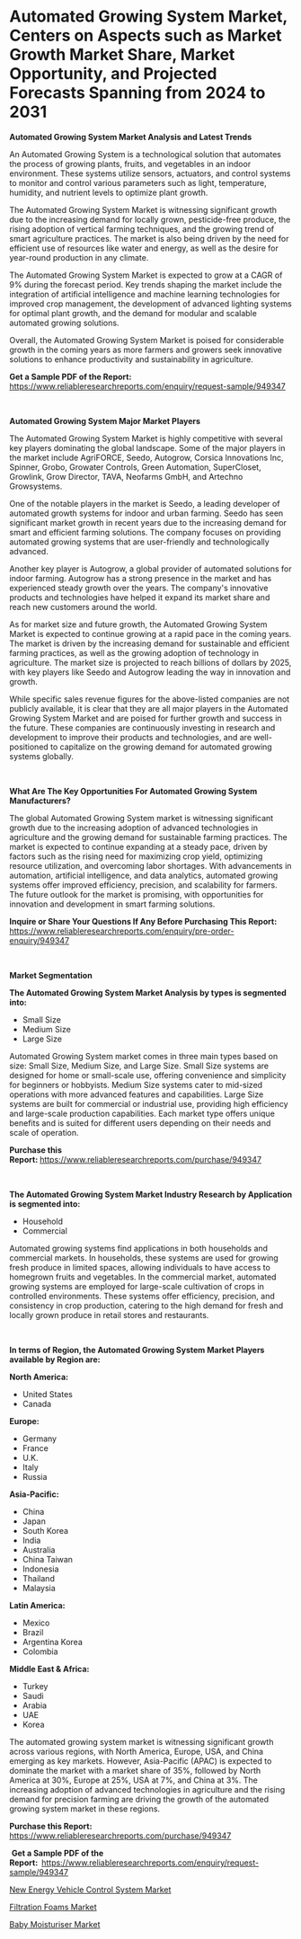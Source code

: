 <p><h1>Automated Growing System Market, Centers on Aspects such as Market Growth Market Share, Market Opportunity, and Projected Forecasts Spanning from 2024 to 2031</h1></p><p><strong>Automated Growing System Market Analysis and Latest Trends</strong></p>
<p><p>An Automated Growing System is a technological solution that automates the process of growing plants, fruits, and vegetables in an indoor environment. These systems utilize sensors, actuators, and control systems to monitor and control various parameters such as light, temperature, humidity, and nutrient levels to optimize plant growth. </p><p>The Automated Growing System Market is witnessing significant growth due to the increasing demand for locally grown, pesticide-free produce, the rising adoption of vertical farming techniques, and the growing trend of smart agriculture practices. The market is also being driven by the need for efficient use of resources like water and energy, as well as the desire for year-round production in any climate.</p><p>The Automated Growing System Market is expected to grow at a CAGR of 9% during the forecast period. Key trends shaping the market include the integration of artificial intelligence and machine learning technologies for improved crop management, the development of advanced lighting systems for optimal plant growth, and the demand for modular and scalable automated growing solutions.</p><p>Overall, the Automated Growing System Market is poised for considerable growth in the coming years as more farmers and growers seek innovative solutions to enhance productivity and sustainability in agriculture.</p></p>
<p><strong>Get a Sample PDF of the Report:&nbsp;</strong> <a href="https://www.reliableresearchreports.com/enquiry/request-sample/949347">https://www.reliableresearchreports.com/enquiry/request-sample/949347</a></p>
<p>&nbsp;</p>
<p><strong>Automated Growing System Major Market Players</strong></p>
<p><p>The Automated Growing System Market is highly competitive with several key players dominating the global landscape. Some of the major players in the market include AgriFORCE, Seedo, Autogrow, Corsica Innovations Inc, Spinner, Grobo, Growater Controls, Green Automation, SuperCloset, Growlink, Grow Director, TAVA, Neofarms GmbH, and Artechno Growsystems.</p><p>One of the notable players in the market is Seedo, a leading developer of automated growth systems for indoor and urban farming. Seedo has seen significant market growth in recent years due to the increasing demand for smart and efficient farming solutions. The company focuses on providing automated growing systems that are user-friendly and technologically advanced.</p><p>Another key player is Autogrow, a global provider of automated solutions for indoor farming. Autogrow has a strong presence in the market and has experienced steady growth over the years. The company's innovative products and technologies have helped it expand its market share and reach new customers around the world.</p><p>As for market size and future growth, the Automated Growing System Market is expected to continue growing at a rapid pace in the coming years. The market is driven by the increasing demand for sustainable and efficient farming practices, as well as the growing adoption of technology in agriculture. The market size is projected to reach billions of dollars by 2025, with key players like Seedo and Autogrow leading the way in innovation and growth.</p><p>While specific sales revenue figures for the above-listed companies are not publicly available, it is clear that they are all major players in the Automated Growing System Market and are poised for further growth and success in the future. These companies are continuously investing in research and development to improve their products and technologies, and are well-positioned to capitalize on the growing demand for automated growing systems globally.</p></p>
<p>&nbsp;</p>
<p><strong>What Are The Key Opportunities For Automated Growing System Manufacturers?</strong></p>
<p><p>The global Automated Growing System market is witnessing significant growth due to the increasing adoption of advanced technologies in agriculture and the growing demand for sustainable farming practices. The market is expected to continue expanding at a steady pace, driven by factors such as the rising need for maximizing crop yield, optimizing resource utilization, and overcoming labor shortages. With advancements in automation, artificial intelligence, and data analytics, automated growing systems offer improved efficiency, precision, and scalability for farmers. The future outlook for the market is promising, with opportunities for innovation and development in smart farming solutions.</p></p>
<p><strong>Inquire or Share Your Questions If Any Before Purchasing This Report:</strong> <a href="https://www.reliableresearchreports.com/enquiry/pre-order-enquiry/949347">https://www.reliableresearchreports.com/enquiry/pre-order-enquiry/949347</a></p>
<p>&nbsp;</p>
<p><strong>Market Segmentation</strong></p>
<p><strong>The Automated Growing System Market Analysis by types is segmented into:</strong></p>
<p><ul><li>Small Size</li><li>Medium Size</li><li>Large Size</li></ul></p>
<p><p>Automated Growing System market comes in three main types based on size: Small Size, Medium Size, and Large Size. Small Size systems are designed for home or small-scale use, offering convenience and simplicity for beginners or hobbyists. Medium Size systems cater to mid-sized operations with more advanced features and capabilities. Large Size systems are built for commercial or industrial use, providing high efficiency and large-scale production capabilities. Each market type offers unique benefits and is suited for different users depending on their needs and scale of operation.</p></p>
<p><strong>Purchase this Report:&nbsp;</strong><a href="https://www.reliableresearchreports.com/purchase/949347">https://www.reliableresearchreports.com/purchase/949347</a></p>
<p>&nbsp;</p>
<p><strong>The Automated Growing System Market Industry Research by Application is segmented into:</strong></p>
<p><ul><li>Household</li><li>Commercial</li></ul></p>
<p><p>Automated growing systems find applications in both households and commercial markets. In households, these systems are used for growing fresh produce in limited spaces, allowing individuals to have access to homegrown fruits and vegetables. In the commercial market, automated growing systems are employed for large-scale cultivation of crops in controlled environments. These systems offer efficiency, precision, and consistency in crop production, catering to the high demand for fresh and locally grown produce in retail stores and restaurants.</p></p>
<p>&nbsp;</p>
<p><strong>In terms of Region, the Automated Growing System Market Players available by Region are:</strong></p>
<p>
    <p> <strong> North America: </strong>
        <ul>
            <li>United States</li>
            <li>Canada</li>
        </ul>
        </p> 
    <p> <strong> Europe: </strong>
        <ul>
            <li>Germany</li>
            <li>France</li>
            <li>U.K.</li>
            <li>Italy</li>
            <li>Russia</li>
        </ul>
        </p> 
    <p> <strong> Asia-Pacific: </strong>
        <ul>
            <li>China</li>
            <li>Japan</li>
            <li>South Korea</li>
            <li>India</li>
            <li>Australia</li>
            <li>China Taiwan</li>
            <li>Indonesia</li>
            <li>Thailand</li>
            <li>Malaysia</li>
        </ul>
        </p> 
    <p> <strong> Latin America: </strong>
        <ul>
            <li>Mexico</li>
            <li>Brazil</li>
            <li>Argentina Korea</li>
            <li>Colombia</li>
        </ul>
        </p> 
    <p> <strong> Middle East & Africa: </strong>
        <ul>
            <li>Turkey</li>
            <li>Saudi</li>
            <li>Arabia</li>
            <li>UAE</li>
            <li>Korea</li>
        </ul>
    </p>
    </p>
<p><p>The automated growing system market is witnessing significant growth across various regions, with North America, Europe, USA, and China emerging as key markets. However, Asia-Pacific (APAC) is expected to dominate the market with a market share of 35%, followed by North America at 30%, Europe at 25%, USA at 7%, and China at 3%. The increasing adoption of advanced technologies in agriculture and the rising demand for precision farming are driving the growth of the automated growing system market in these regions.</p></p>
<p><strong>Purchase this Report: </strong><a href="https://www.reliableresearchreports.com/purchase/949347">https://www.reliableresearchreports.com/purchase/949347</a></p>
<p>&nbsp;<strong>Get a Sample PDF of the Report:&nbsp;&nbsp;</strong><a href="https://www.reliableresearchreports.com/enquiry/request-sample/949347">https://www.reliableresearchreports.com/enquiry/request-sample/949347</a></p>
<p><strong></strong></p>
<p><p><a href="https://view.publitas.com/reportprime-1/new-energy-vehicle-control-system-market-with-the-goal-of-estimating-the-market-size-and-future-growth-potential-of-various-market-segments-based-on-component-applications-end-user-and-region/">New Energy Vehicle Control System Market</a></p><p><a href="https://view.publitas.com/reportprime-1/filtration-foams-market-size-growing-and-forecasted-for-period-from-2024-2031-and-provides-complete-market-analysis-of-this-market/">Filtration Foams Market</a></p><p><a href="https://view.publitas.com/reportprime-1/baby-moisturiser-market-provides-detailed-segmentation-of-this-market-based-on-type-application-and-region-and-forecast-for-the-period-from-2024-2031/">Baby Moisturiser Market</a></p></p>
